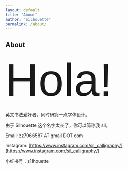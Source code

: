 ```yaml
---
layout: default
title: "About"
author: "Silhouette"
permalink: /about/
---
```


  <div class="tags-header">
    <h2 class="tags-header-title">About</h2>
    <div class="tags-header-line"></div>
  </div>


<div style="font-family: 'SilhouetteRoundhand', sans-serif; font-size: 144px;">
  Hola!
</div>



英文书法爱好者，同时研究一点字体设计。

由于 Silhouette 这个名字太长了，你可以简称我 sil。

Email: zz7966587 AT gmail DOT com

Instagram: [https://www.instagram.com/sil_calligraphy/](https://www.instagram.com/sil_calligraphy/)

小红书号：s1lhouette